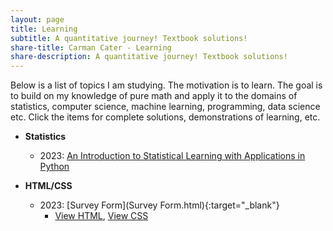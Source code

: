 ```yaml
---
layout: page
title: Learning
subtitle: A quantitative journey! Textbook solutions!
share-title: Carman Cater - Learning
share-description: A quantitative journey! Textbook solutions!
---
```


<!-- Below is a list of textbook I am studying and writing complete original solutions for. The motivation is to learn. The goal is to build on my knowledge of pure math and apply it to the domains of statistics, computer science, machine learning, programming, data science etc. -->

Below is a list of topics I am studying. The motivation is to learn. The goal is to build on my knowledge of pure math and apply it to the domains of statistics, computer science, machine learning, programming, data science etc. Click the items for complete solutions, demonstrations of learning, etc.

- **Statistics**
    - 2023: [An Introduction to Statistical Learning with Applications in Python](ISLP.md)
    
- **HTML/CSS**
    - 2023: [Survey Form](Survey Form.html){:target="_blank"}
        - [View HTML](SurveyFormHTML.md), [View CSS](SurveyFormCSS.md)